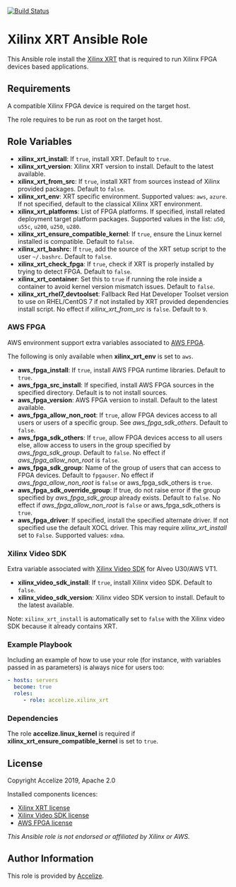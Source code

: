 [![Build Status](https://dev.azure.com/Accelize/DRM/_apis/build/status/Ansible%20-%20Xilinx%20XRT?branchName=master)](https://dev.azure.com/Accelize/DRM/_build/latest?definitionId=25&branchName=master)

# Xilinx XRT Ansible Role

This Ansible role install the [Xilinx XRT](https://github.com/Xilinx/XRT) that is required to run Xilinx FPGA devices based applications.

## Requirements

A compatible Xilinx FPGA device is required on the target host.

The role requires to be run as root on the target host.

## Role Variables

* **xilinx_xrt_install**: If `true`, install XRT.
  Default to `true`.
* **xilinx_xrt_version**: Xilinx XRT version to install.
  Default to the latest available.
* **xilinx_xrt_from_src**:  If `true`, install XRT from sources instead of Xilinx provided packages.
  Default to `false`.
* **xilinx_xrt_env**: XRT specific environment.
  Supported values: `aws`, `azure`.
  If not specified, default to the classical Xilinx XRT environment.
* **xilinx_xrt_platforms**: List of FPGA platforms. If specified, install related deployment target platform packages.
  Supported values in the list: `u50`, `u55c`, `u200`, `u250`, `u280`.
* **xilinx_xrt_ensure_compatible_kernel**: If `true`, ensure the Linux kernel installed is compatible.
  Default to `false`.
* **xilinx_xrt_bashrc**: If `true`, add the source of the XRT setup script to the user `~/.bashrc`.
  Default to `false`.
* **xilinx_xrt_check_fpga**: If `true`, check if XRT is properly installed by trying to detect FPGA.
  Default to `false`.
* **xilinx_xrt_container**: Set this to `true` if running the role inside a container to avoid kernel version mismatch issues.
  Default to `false`.
* **xilinx_xrt_rhel7_devtoolset**: Fallback Red Hat Developer Toolset version to use on RHEL/CentOS 7 if not installed by XRT provided dependencies install script.
  No effect if *xilinx_xrt_from_src* is `false`.
  Default to `9`.

### AWS FPGA

AWS environment support extra variables associated to [AWS FPGA](https://github.com/aws/aws-fpga).

The following is only available when **xilinx_xrt_env** is set to `aws`.

* **aws_fpga_install**: If `true`, install AWS FPGA runtime libraries. 
  Default to `true`.
* **aws_fpga_src_install**: If specified, install AWS FPGA sources in the specified directory.
  Default is to not install sources.
* **aws_fpga_version**: AWS FPGA version to install.
  Default to the latest available.
* **aws_fpga_allow_non_root**: If `true`, allow FPGA devices access to all users or users of a specific group. See *aws_fpga_sdk_others*.
  Default to `false`.
* **aws_fpga_sdk_others**: If `true`, allow FPGA devices access to all users else, allow access to users in the group specified by *aws_fpga_sdk_group*.
  Default to `false`.
  No effect if *aws_fpga_allow_non_root* is `false`.
* **aws_fpga_sdk_group**: Name of the group of users that can access to FPGA devices.
  Default to `fpgauser`.
  No effect if *aws_fpga_allow_non_root* is `false` or aws_fpga_sdk_others is `true`.
* **aws_fpga_sdk_override_group**: If true, do not raise error if the group specified by *aws_fpga_sdk_group* already exists.
  Default to `false`.
  No effect if *aws_fpga_allow_non_root* is `false` or aws_fpga_sdk_others is `true`.
* **aws_fpga_driver**: If specified, install the specified alternate driver.
  If not specified use the default XOCL driver.
  This may require *xilinx_xrt_install* set to `False`.
  Supported values: `xdma`.

### Xilinx Video SDK

Extra variable associated with [Xilinx Video SDK](https://github.com/Xilinx/video-sdk) for Alveo U30/AWS VT1.

* **xilinx_video_sdk_install**: If `true`, install Xilinx video SDK. 
  Default to `false`.
* **xilinx_video_sdk_version**: Xilinx video SDK version to install.
  Default to the latest available.

Note: `xilinx_xrt_install` is automatically set to `false` with the Xilinx video SDK because it already contains XRT.

### Example Playbook

Including an example of how to use your role (for instance, with variables passed in as parameters) is always nice for users too:

```yaml
- hosts: servers
  become: true  
  roles:
     - role: accelize.xilinx_xrt
```

### Dependencies

The role **accelize.linux_kernel** is required if **xilinx_xrt_ensure_compatible_kernel** is set to `true`.

License
-------

Copyright Accelize 2019, Apache 2.0

Installed components licences:

* [Xilinx XRT license](https://github.com/Xilinx/XRT/blob/master/LICENSE)
* [Xilinx Video SDK license](https://github.com/Xilinx/video-sdk/blob/master/LICENSE.txt)
* [AWS FPGA license](https://github.com/aws/aws-fpga/blob/master/LICENSE.txt)

*This Ansible role is not endorsed or affiliated by Xilinx or AWS.*

Author Information
------------------

This role is provided by [Accelize](https://www.accelize.com).
